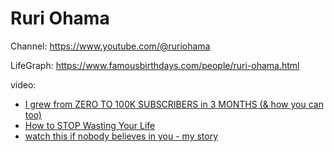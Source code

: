 # Ruri Ohama
Channel: https://www.youtube.com/@ruriohama

LifeGraph: https://www.famousbirthdays.com/people/ruri-ohama.html

video:
- [I grew from ZERO TO 100K SUBSCRIBERS in 3 MONTHS (&amp; how you can too)](https://youtu.be/9BDI39PUR2w) 
- [How to STOP Wasting Your Life](https://youtu.be/TOIg7SF4M1Q)
- [watch this if nobody believes in you - my story](https://youtu.be/xPJ1ULUSCJQ)
